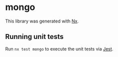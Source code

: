 # mongo

This library was generated with [Nx](https://nx.dev).

## Running unit tests

Run `nx test mongo` to execute the unit tests via [Jest](https://jestjs.io).
